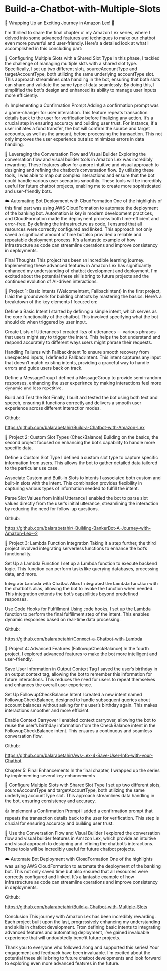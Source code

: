 # Build-a-Chatbot-with-Multiple-Slots

🚀 Wrapping Up an Exciting Journey in Amazon Lex! 🚀

I'm thrilled to share the final chapter of my Amazon Lex series, where I delved into some advanced features and techniques to make our chatbot even more powerful and user-friendly. Here's a detailed look at what I accomplished in this concluding part:

🚞 Configuring Multiple Slots with a Shared Slot Type
In this phase, I tackled the challenge of managing multiple slots with a shared slot type. Specifically, I set up two different slots, sourceAccountType and targetAccountType, both utilizing the same underlying accountType slot. This approach streamlines data handling in the bot, ensuring that both slots can share and validate the same type of data seamlessly. By doing this, I simplified the bot's design and enhanced its ability to manage user inputs more efficiently.

👍 Implementing a Confirmation Prompt
Adding a confirmation prompt was a game-changer for user interaction. This feature repeats transaction details back to the user for verification before finalizing any action. It’s a crucial step in ensuring accuracy and building user trust. For instance, if a user initiates a fund transfer, the bot will confirm the source and target accounts, as well as the amount, before processing the transaction. This not only improves the user experience but also minimizes errors in data handling.

🎨 Leveraging the Conversation Flow and Visual Builder
Exploring the conversation flow and visual builder tools in Amazon Lex was incredibly rewarding. These features allow for a more intuitive and visual approach to designing and refining the chatbot’s conversation flow. By utilizing these tools, I was able to map out complex interactions and ensure that the bot could handle various user scenarios smoothly. These tools will be incredibly useful for future chatbot projects, enabling me to create more sophisticated and user-friendly bots.

☁️ Automating Bot Deployment with CloudFormation
One of the highlights of this final part was using AWS CloudFormation to automate the deployment of the banking bot. Automation is key in modern development practices, and CloudFormation made the deployment process both time-efficient and error-free. By defining the infrastructure as code, I ensured that all resources were correctly configured and linked. This approach not only saved a significant amount of time but also provided a reliable and repeatable deployment process. It's a fantastic example of how infrastructure as code can streamline operations and improve consistency in deployments.

Final Thoughts
This project has been an incredible learning journey. Implementing these advanced features in Amazon Lex has significantly enhanced my understanding of chatbot development and deployment. I'm excited about the potential these skills bring to future projects and the continued evolution of AI-driven interactions.

🥳 Project 1: Basic Intents (WelcomeIntent, FallbackIntent)
In the first project, I laid the groundwork for building chatbots by mastering the basics. Here’s a breakdown of the key elements I focused on:

Define a Basic Intent
I started by defining a simple intent, which serves as the core functionality of the chatbot. This involved specifying what the bot should do when triggered by user input.

Create Lists of Utterances
I created lists of utterances — various phrases that users might say to trigger the intent. This helps the bot understand and respond accurately to different ways users might phrase their requests.

Handling Failures with FallbackIntent
To ensure smooth recovery from unexpected inputs, I defined a FallbackIntent. This intent captures any input that doesn’t match existing intents, providing a graceful way to handle errors and guide users back on track.

Define a MessageGroup
I defined a MessageGroup to provide semi-random responses, enhancing the user experience by making interactions feel more dynamic and less repetitive.

Build and Test the Bot
Finally, I built and tested the bot using both text and speech, ensuring it functions correctly and delivers a smooth user experience across different interaction modes.

Github:

https://github.com/balarabetahir/Build-a-Chatbot-with-Amazon-Lex

🤩 Project 2: Custom Slot Types (CheckBalance)
Building on the basics, the second project focused on enhancing the bot’s capability to handle more specific data.

Define a Custom Slot Type
I defined a custom slot type to capture specific information from users. This allows the bot to gather detailed data tailored to the particular use case.

Associate Custom and Built-in Slots to Intents
I associated both custom and built-in slots with the intent. This combination provides flexibility in capturing various types of information needed to fulfill the intent.

Parse Slot Values from Initial Utterance
I enabled the bot to parse slot values directly from the user’s initial utterance, streamlining the interaction by reducing the need for follow-up questions.

Github:

https://github.com/balarabetahir/-Building-BankerBot-A-Journey-with-Amazon-Lex--2

🤯 Project 3: Lambda Function Integration
Taking it a step further, the third project involved integrating serverless functions to enhance the bot’s functionality.

Set Up a Lambda Function
I set up a Lambda function to execute backend logic. This function can perform tasks like querying databases, processing data, and more.

Integrate Lambda with Chatbot Alias
I integrated the Lambda function with the chatbot’s alias, allowing the bot to invoke the function when needed. This integration extends the bot’s capabilities beyond predefined responses.

Use Code Hooks for Fulfillment
Using code hooks, I set up the Lambda function to perform the final fulfillment step of the intent. This enables dynamic responses based on real-time data processing.

Github:

https://github.com/balarabetahir/Connect-a-Chatbot-with-Lambda

🤪 Project 4: Advanced Features (FollowupCheckBalance)
In the fourth project, I explored advanced features to make the bot more intelligent and user-friendly.

Save User Information in Output Context Tag
I saved the user’s birthday in an output context tag, allowing the bot to remember this information for future interactions. This reduces the need for users to repeat themselves and enhances the overall user experience.

Set Up FollowupCheckBalance Intent
I created a new intent named FollowupCheckBalance, designed to handle subsequent queries about account balances without asking for the user’s birthday again. This makes interactions smoother and more efficient.

Enable Context Carryover
I enabled context carryover, allowing the bot to reuse the user’s birthday information from the CheckBalance intent in the FollowupCheckBalance intent. This ensures a continuous and seamless conversation flow.

Github:

https://github.com/balarabetahir/Aws-Lex-4-Save-User-Info-with-your-Chatbot

Chapter 5: Final Enhancements
In the final chapter, I wrapped up the series by implementing several key enhancements.

🚞 Configure Multiple Slots with Shared Slot Type
I set up two different slots, sourceAccountType and targetAccountType, both utilizing the same underlying accountType slot. This approach streamlines data handling in the bot, ensuring consistency and accuracy.

👍 Implement a Confirmation Prompt
I added a confirmation prompt that repeats the transaction details back to the user for verification. This step is crucial for ensuring accuracy and building user trust.

🎨 Use the Conversation Flow and Visual Builder
I explored the conversation flow and visual builder features in Amazon Lex, which provide an intuitive and visual approach to designing and refining the chatbot’s interactions. These tools will be incredibly useful for future chatbot projects.

☁️ Automate Bot Deployment with CloudFormation
One of the highlights was using AWS CloudFormation to automate the deployment of the banking bot. This not only saved time but also ensured that all resources were correctly configured and linked. It’s a fantastic example of how infrastructure as code can streamline operations and improve consistency in deployments.

Github:

https://github.com/balarabetahir/Build-a-Chatbot-with-Multiple-Slots

Conclusion
This journey with Amazon Lex has been incredibly rewarding. Each project built upon the last, progressively enhancing my understanding and skills in chatbot development. From defining basic intents to integrating advanced features and automating deployment, I’ve gained invaluable experience that will undoubtedly benefit future projects.

Thank you to everyone who followed along and supported this series! Your engagement and feedback have been invaluable. I’m excited about the potential these skills bring to future chatbot developments and look forward to exploring even more advanced features in the future.
